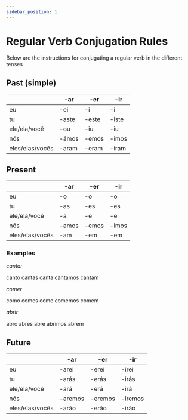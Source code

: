 ```yaml
---
sidebar_position: 1
---
```


# Regular Verb Conjugation Rules

Below are the instructions for conjugating a regular verb in the different tenses

## Past (simple)

|                 | -ar   | -er   | -ir   |
| --------------- | ----- | ----- | ----- |
| eu              | -ei   | -i    | -i    |
| tu              | -aste | -este | -iste |
| ele/ela/você    | -ou   | -iu   | -iu   |
| nós             | -ámos | -emos | -imos |
| eles/elas/vocês | -aram | -eram | -iram |

## Present

|                 | -ar   | -er   | -ir   |
| --------------- | ----- | ----- | ----- |
| eu              | -o    | -o    | -o    |
| tu              | -as   | -es   | -es   |
| ele/ela/você    | -a    | -e    | -e    |
| nós             | -amos | -emos | -imos |
| eles/elas/vocês | -am   | -em   | -em   |

### Examples

_cantar_

canto
cantas
canta
cantamos
cantam

_comer_

como
comes
come
comemos
comem

_abrir_

abro
abres
abre
abrimos
abrem

## Future

|                 | -ar     | -er     | -ir     |
| --------------- | ------- | ------- | ------- |
| eu              | -arei   | -erei   | -irei   |
| tu              | -arás   | -erás   | -irás   |
| ele/ela/você    | -ará    | -erá    | -irá    |
| nós             | -aremos | -eremos | -iremos |
| eles/elas/vocês | -arão   | -erão   | -irão   |
